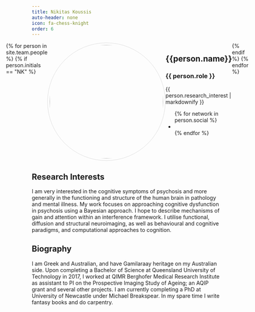 ```yaml
---
title: Nikitas Koussis
auto-header: none
icon: fa-chess-knight
order: 6
---
```

<head>
<style>
img.portrait {
  border-radius: 50%;
  width: 300px;
  border: 1px solid #ddd;
  padding: 5px;
}
.row {
  display: flex;
  justify-content: center;
}
</style>
</head>

<section>
  <div class="row">
  {% for person in site.team.people %}
	{% if person.initials == "NK" %}
	  <div class="col">
		<img class="portrait" src="{{ person.image }}" alt="">
	  </div> 
	  <div class="col">
	      <h2> {{person.name}} </h2>
              <h3> {{ person.role }} </h3>
		 {{ person.research_interest | markdownify }}
		 <ul class="icons">
		{% for network in person.social %}
		  <li><a href="{{- network.url -}}" class="{{ network.icon }} fa-2x"></a></li>
		{% endfor %}
		</ul>
	  </div> 
	{% endif %}
  {% endfor %}
  </div>
</section>

## Research Interests
I am very interested in the cognitive symptoms of psychosis
and more generally in the functioning and structure of the 
human brain in pathology and mental illness. 
My work focuses on approaching cognitive dysfunction in psychosis using a Bayesian approach. I hope to describe mechanisms of gain and attention within an interference framework. I utilise functional, diffusion and structural neuroimaging, as well as behavioural and cognitive paradigms, and computational approaches to cognition.

## Biography
I am Greek and Australian, and have Gamilaraay heritage on my Australian side. Upon completing a Bachelor of Science at Queensland University of Technology in 2017, I worked at QIMR Berghofer Medical Research Institute as assistant to PI on the Prospective Imaging Study of Ageing; an AQIP grant and several other projects. I am currently completing a PhD at University of Newcastle under Michael Breakspear. In my spare time I write fantasy books and do carpentry.
